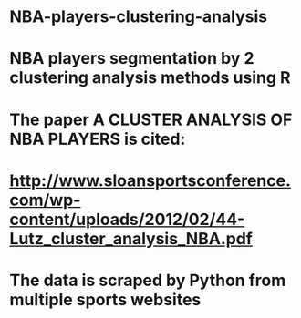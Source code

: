 # NBA-players-clustering-analysis
# NBA players segmentation by 2 clustering analysis methods using R
# The paper A CLUSTER ANALYSIS OF NBA PLAYERS is cited: 
# http://www.sloansportsconference.com/wp-content/uploads/2012/02/44-Lutz_cluster_analysis_NBA.pdf
# The data is scraped by Python from multiple sports websites

